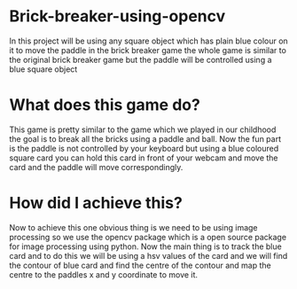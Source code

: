 # Brick-breaker-using-opencv
In this project will be using any square object which has plain blue colour on it to move the paddle in the brick breaker game the whole game is similar to the original brick breaker game but the paddle will be controlled using a blue square object
# What does this game do?
This game is pretty similar to the game which we played in our childhood the goal is to break all the bricks using a paddle and ball.
Now the fun part is the paddle is not controlled by your keyboard but using a blue coloured square card you can hold this card in front of your webcam and move the card and the paddle will
move correspondingly. 
# How did I achieve this?
Now to achieve this one obvious thing is we need to be using image processing so we use the opencv package which is a open source package for image processing using python.
Now the main thing is to track the blue card and to do this we will be using a hsv values of the card and we will find the contour of blue card and find the centre of the contour and map
the centre to the paddles x and y coordinate to move it.

